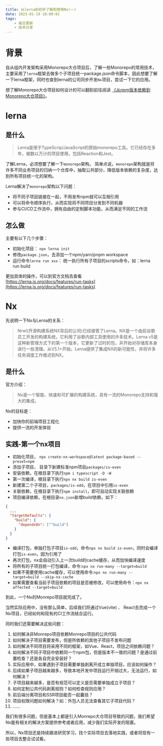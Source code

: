 ```yaml
---
title: 从lerna到初步了解和使用Nx(一)
date: 2023-01-19 18:00:01
tags:
    - 每日更新
    - 技术分享
---
```


# 背景

自从组内开发架构采用Monorepo大仓项目后，了解一些Monorepo的常用技术，主要采用了`lerna`框架去做多个子项目统一package.json命令脚本，因此想要了解一下lerna框架，同时也查到lerna的公司同步开发`Nx`项目，尝试一下它的应用。

想了解Monorepo大仓项目如何设计的可以翻到前往阅读 [《从npm版本依赖到Monorepo大仓项目》](/2023/01/07/today/20220107/)。

<!-- more -->
# lerna

## 是什么

> Lerna是用于TypeScrip/JavaScript的原始monorepo工具。它已经存在多年，被数以万计的项目使用，包括Reaction和Jest。

了解Lerna，必须想要了解一下`monorepo`架构， 简单点说，`monorepo`架构就是将许多不同业务项目的归纳一个仓库中，抽取公共部分，降低版本依赖的复杂度，达到所有项目统一化的架构。

Lerna解决了`monorepo`架构以下问题：

- 将不同子项目链接在一起，不用发布npm就可以互相引用
- 可以将命令顺序执行，从而实现将不同项目分发到不同机器
- 参与CI/CD工作流中，拥有自由的定制脚本功能，从而满足不同的工作流


## 怎么做

主要有以下几个步骤：

- 初始化项目： `npx lerna init`
- 修改`package.json`，去添加一个npm/yarn/pnpm workspace
- 运行命令`lerna run xxx`： 统一执行所有子项目的scripts命令，如：lerna run build

更加具体的操作，可以到官方文档去查看[https://lerna.js.org/docs/features/run-tasks](https://lerna.js.org/docs/features/run-tasks)

# Nx

先说明一下Nx与Lerna的关系：

> Nrwl(开源构建系统NX背后的公司)已经接管了Lerna。NX是一个由前谷歌员工开发的构建系统，它利用了谷歌内部工具使用的许多技术。Lerna v5是这种新管理方式下的第一个版本，它更新了过时的包，并开始对存储库本身进行一些清理。从V5.1+开始，Lerna提供了集成NX的新可能性，并将许多任务调度工作推迟到NX。

## 是什么

官方介绍：
> Nx是一个智能、快速和可扩展的构建系统，具有一流的Monorepo支持和强大的集成。

Nx的目标是：

- 加快你的前端项目工程化
- 提供一流的开发体验


## 实践-第一个nx项目

- 初始化项目， `npx create-nx-workspace@latest package-based --preset=npm`
- 添加子项目， 目录下新建标准npm项目`packages/is-even`
- 安装依赖，在根目录下执行`npm i typescript -D -W`
- 第一次编译，根目录下执行`npx nx build is-even`
- 新建第二个子项目，`packages/is-odd`，在项目中引用`is-even`
- 关联依赖，在根目录下执行`npm install`，即可自动实现关联依赖
- 项目编译依赖，在根目录`nx.json`新增build依赖，如下：
```json
{
  ...
  "targetDefaults": {
    "build": {
      "dependsOn": ["^build"]
    }
  }
}
```
- 编译打包，单独打包子项目`is-odd`，命令`npx nx build is-even`，同时会编译打包`is-even`，因为引用了
- 再次打包，nx会自动引入上一次build的cache缓存，从而加快编译速度
- 将所有的子项目统一打包编译，命令:`npx nx run-many --target=build`
- 如果不需要使用cache缓存，可以使用命令:`npx nx run-many --target=build --skip-nx-cache`
- 如果需要查看当前子项目依赖的项目是否被修改，可以使用命令：`npx nx affected --target=build`

到此，一个Nx的Monrepo项目就完成了。

当然实际应用中，没有那么简单，后续我们将通过Vue(vite) 、 React去完成一个Nx项目，已经如何和现有的CI工作流结合运行。

同时我们还需要解决这些问题：

1. 如何解决非Monrepo项目依赖Monrepo项目的公共代码
2. 如何解决子项目需要发布，但是所依赖的其他子项目不发布问题
3. 如何解决不同项目将采用不同的框架，如Vue、React，项目之间依赖问题？
4. 如何解决不同子项目中依赖同一个npm包，但是版本不一致的问题？是通过前置检查？还是各自完全安装好？
5. 实际应用中，如果遇到子项目需要单独剥离开成立单独项目，应该如何操作？
6. 后续如果子项目越来越多，导致本地开发中项目运行开销过大，无法运行，如何解决？
7. 子项目越来越多，是否有规范可以定义是否需要单独成立子项目？
8. 如何定制公共代码剥离规则？如何检查规则应用？
9. 前后端分离项目和SSR项目能否一起囊括？
10. 项目权限问题如何解决？如：外包人员无法查看其它子项目代码？
11. ......

我们有很多问题，但是基本上都是引入Monrepo大仓项目导致的问题，我们希望Nx能有相关的解决方案提供参考或者应用，减少我们实际开发的阻塞。

所以，Nx项目还是持续跟进研究学习，找个实际项目去落地实践，或者将现有一些项目去整合试试看。

